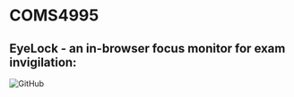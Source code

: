 # COMS4995
## EyeLock - an in-browser focus monitor for exam invigilation:
![GitHub](https://img.shields.io/github/license/AlexPeile/EyeLock?style=flat-square)
